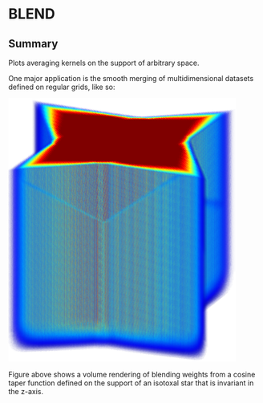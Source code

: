 # BLEND

## Summary

Plots averaging kernels on the support of arbitrary space. 

One major application is the smooth merging of multidimensional datasets defined on regular grids, like so:

![Blending weights from a cosine taper function defined on the support of an isotoxal star](doc/star.png)


Figure above shows a volume rendering of blending weights from a cosine taper function defined on the support of an isotoxal star that is invariant in the z-axis.